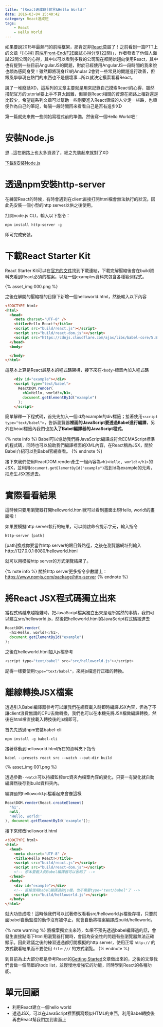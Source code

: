 ```yaml
---
title: "[React速成班]前言&Hello World!"
date: 2016-03-04 15:40:42
category: React速成班
tags:
    - React
    - Hello World
---
```


如果要說2015年最熱門的前端框架，那肯定非[React](https://facebook.github.io/react/)莫屬了！之前看到一篇PTT上的文章[「[心得] 前端/Front-End/F2E面試心得分享(22間)」](www.ptt.cc/bbs/Soft_Job/M.1451695803.A.2B4.html)，作者發表了他個人面試22間公司的心得，其中以可以看到多數的公司現在都開始趨向使用React，其中也有提到一些目前AngularJS的問題，對於已經使用AngularJS一段時間的我來說也頗為感同身受！雖然即將現身(?)的Anular 2會對一些常見的問題進行改善，但跟風學學現在熱門的東西也不是個壞事...所以就決定摸索看看React。

<!-- more -->

說了一堆廢話XD，這系列的文章主要就是用來記錄自己摸索React的心得，雖然搭配官方的tutorial要上手不算太困難，但畢竟React相關的資源在網路上相對還是比較少，希望這系列文章可以幫助一些剛要進入React領域的人少走一些路，也順便作為自己的筆記，每隔一段時間回來看看自己是否有進步XD

第一篇就先來做一些開始寫程式前的準備，然後寫一個Hello World吧！

# 安裝Node.js

恩...這在網路上也太多資源了，總之先裝起來就對了XD

[下載&安裝Node.js](https://nodejs.org/)

# 透過npm安裝http-server

在練習React的時候，有時會遇到在client直接打開html檔會無法執行的狀況，因此先安裝一個小型的http server以供之後使用。

打開node.js CLI，輸入以下指令：

```
npm install http-server -g
```

即可完成安裝。

# 下載React Starter Kit

React Starter Kit可以在[官方的文件](facebook.github.io/react/docs/getting-started.html)找到下載連結，下載完解壓縮後會在build資料夾看到React必須的檔案，以及一個examples資料夾包含各種範例程式。

{% asset_img 000.png %}

之後在解開的壓縮檔的目錄下新增一個helloworld.html，然後輸入以下內容

```html
<!DOCTYPE html>
<html>
  <head>
    <meta charset="UTF-8" />
    <title>Hello React!</title>
    <script src="build/react.js"></script>
    <script src="build/react-dom.js"></script>
    <script src="https://cdnjs.cloudflare.com/ajax/libs/babel-core/5.8.23/browser.min.js"></script>
  </head>
  <body>

  </body>
</html>
```

這基本上算是React最基本的程式碼架構，接下來在`<body>`標籤內加入程式碼

```html
    <div id="example"></div>
    <script type="text/babel">
      ReactDOM.render(
        <h1>Hello, world!</h1>,
        document.getElementById("example")
      );
    </script>
```

簡單解釋一下程式碼，首先先加入一個id為example的div標籤；接著使用`<script type="text/babel">`，告訴瀏覽器**裡面的JavaScript要透過Babel進行編譯**，另外在head標籤內我們也加**入了Babel編譯器的JavaScript程式**。

{% note info %} 
Babel可以協助我們將JavaScript編譯成符合ECMAScript標準的程式碼，同時也可以協助我們編譯裡面的XML內容，在React稱為JSX，關於Babel介紹可以到Babel官網查看。
{% endnote %}

接下來我們使用ReactDOM.render產生一組內容為`<h1>Hello, world!</h1>`的JSX，並利用`document.getElementById("example")`找到id為example的元素，把產生JSX塞進去。

# 實際看看結果

這時候只要用瀏覽器打開helloworld.html就可以看到畫面出現Hello, world!的畫面啦！

如果要模擬http server執行的結果，可以開啟命令提示字元，輸入指令

```
http-server [path]
```

[path]換成你要當作http server的跟目錄路徑，之後在瀏覽器網址列輸入http://127.0.0.1:8080/helloworld.html

就可以用模擬http server的方式瀏覽結果了。

{% note info %} 
關於http server更多指令參數請上：https://www.npmjs.com/package/http-server
{% endnote %}

# 將React JSX程式碼獨立出來

當程式碼越來越複雜時，把JavaScript檔案獨立出來是理所當然的事情，我們可以建立src/helloworld.js，然後把helloworld.html的JavaScript程式碼搬進去

```javascript
ReactDOM.render(
  <h1>Hello, world!</h1>,
  document.getElementById("example")
);
```

之後在helloworld.html加入js檔參考

```javascript
<script type="text/babel" src="src/helloworld.js"></script>
```

記得一樣要使用`type="text/babel"`，來將js檔進行正確的轉換。

# 離線轉換JSX檔案

透過引入Babel編譯器參考可以讓我們在網頁載入時即時編譯JSX內容，但為了不讓client浪費無謂的CPU去做轉換，我們也可以在本機先將JSX檔做編譯轉換，然後在html檔直接載入轉換後的js檔即可。

首先先透過npm安裝babel-cli

```
npm install -g babel-cli
```

接著移動到helloworld.html所在的資料夾下指令

```
babel --presets react src --watch --out-dir build
```

{% asset_img 001.png %}

透過參數`--watch`可以持續監控src資夾內檔案內容的變化，只要一有變化就自動編譯然後存到build資料夾內。

編譯過的helloworld.js檔看起來會像這樣

```javascript
ReactDOM.render(React.createElement(
  'h1',
  null,
  'Hello, world!'
), document.getElementById('example'));
```

接下來修改helloworld.html

```html
<!DOCTYPE html>
<html>
  <head>
    <meta charset="UTF-8" />
    <title>Hello React!</title>
    <script src="build/react.js"></script>
    <script src="build/react-dom.js"></script>
    <!-- 原本要載入的Babel編譯器可以省略了 -->
  </head>
  <body>
    <div id="example"></div>
    <!-- 直接使用babel編譯過的js檔，也不需要type="text/babel"了 -->
    <script src="build/helloworld.js"></script>
  </body>
</html>
```

就大功告成啦！這時候我們可以試著修改看看src/helloworld.js檔後存檔，只要前面babel自動監控的動作沒有被停止，就會自動將檔案編譯成build/helloworld。

{% note warning %} 
將檔案獨立出來時，如果不預先透過babel編譯過的話，會發生直接點兩下html用瀏覽器打開時，會因為安全性的問題有些瀏覽器無法正確顯示。因此建議之後的練習通通都打開模擬的http server，使用正常 `http://` 的方式觀看結果而不要使用 `file:///` 的方式瀏覽。
{% endnote %}

到目前為止大部分都是參考React的[Getting Started](https://facebook.github.io/react/docs/getting-started.html)文章做出來的，之後的文章我們會做一個簡單的todo list，並慢慢地增強它的功能，同時學到React的各種功能。

# 單元回顧

- 利用React建立一個hello world
- 透過JSX，可以在JavaScript裡面撰寫類似HTML的東西，利用Babel轉換後再由React幫我們加到畫面上